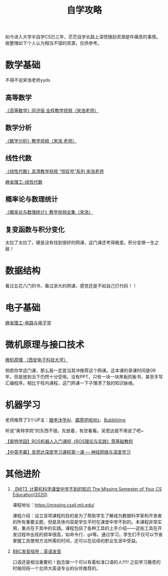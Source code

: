 ﻿---
title: 自学攻略
typora-root-url: ..\..\themes\zhaoo\source
top: 10  
---

如今进入大学半自学CS已三年，茫茫自学长路上深悟搜刮资源是件痛苦的事情。故整理如下个人认为相当不错的资源，仅供参考。

# 数学基础

不得不说宋浩老师yyds

## 高等数学

[《高等数学》同济版 全程教学视频（宋浩老师）](https://www.bilibili.com/video/BV1Eb411u7Fw?spm_id_from=333.999.0.0)

## 数学分析

[《数学分析》教学视频（宋浩 老师）](https://www.bilibili.com/video/BV1zQ4y1B7VP?spm_id_from=333.999.0.0)

## 线性代数

[《线性代数》高清教学视频 “惊叹号”系列 宋浩老师](https://www.bilibili.com/video/BV1aW411Q7x1?spm_id_from=333.999.0.0)

[麻省理工-线性代数](https://www.bilibili.com/video/BV1ix411f7Yp?spm_id_from=333.999.0.0)

## 概率论与数理统计

[《概率论与数理统计》教学视频全集（宋浩）](https://www.bilibili.com/video/BV1ot411y7mU?spm_id_from=333.999.0.0)

## 复变函数与积分变化

太拉了太拉了。硬是没有找到很好的网课，这门课还考得极差。积分变换一生之敌！

# 数据结构

看过五花八门的书、看过浙大的网课，感觉还是不如自己打代码！！

# 电子基础

[麻省理工-电路与电子学](https://study.163.com/course/courseMain.htm?courseId=1003649020)

# 微机原理与接口技术

[微机原理 （西安电子科技大学）](https://www.bilibili.com/video/BV1ZJ411b7Na?spm_id_from=333.999.0.0)

倘若你学这门课，那么我一定首当其冲推荐这个网课。这本课的录课时间是09年，但是放到当下仍然十分受用。没有PPT，只有一块一块黑板的板书，甚至手写汇编程序。相比于校内课程，这门网课一下子理清了我的知识脉络。

# 机器学习

老师推荐了3个UP主：[跟李沐学AI](https://space.bilibili.com/1567748478?from=search&seid=16719098067828486688&spm_id_from=333.337.0.0)、[霹雳吧啦Wz](https://space.bilibili.com/18161609?from=search&seid=4292745527622152621&spm_id_from=333.337.0.0)、[Bubbliiiing](https://space.bilibili.com/472467171?from=search&seid=15849026979464714155&spm_id_from=333.337.0.0)

听说“奥特学院”的东西不错，先放着，有空看看。吴恩达就不用说了吧~

[【奥特学园】ROS机器人入门课程《ROS理论与实践》零基础教程](https://www.bilibili.com/video/BV1Ci4y1L7ZZ?from=search&seid=3497649811782263107&spm_id_from=333.337.0.0)

[【中英字幕】吴恩达深度学习课程第一课 — 神经网络与深度学习](https://www.bilibili.com/video/BV164411m79z?spm_id_from=333.999.0.0)

# 其他进阶

1. [【MIT】计算机科学课堂中学不到的知识 The Missing Semester of Your CS Education(2020)](https://www.bilibili.com/video/BV1x7411H7wa?spm_id_from=333.999.0.0)

   课程地址：https://missing.csail.mit.edu/

   课程介绍：设立该项课程的目的是为了帮助学生了解成为数据科学家和开发者的所有重要主题，但是具体内容是学生平时在课堂中学不到的。本课程非常实用，重点在于其中的实践。课程包括了各种工具的上手介绍——这些工具在开发过程中出现的频率很高，如命令行、git等。通过学习，学生们不仅可以节省掌握工具使用方法所需的时间，还可以在后续的职业生涯中受益。

2. [BBC发音指导：英语发音](https://www.bilibili.com/video/BV16s411C7M1?spm_id_from=333.999.0.0)

   口语还是相当重要的！励志做一个可以有着标准口语的人!!!!!  之前学习雅思的时候同班一个北师大英语专业的伙伴推荐的。

